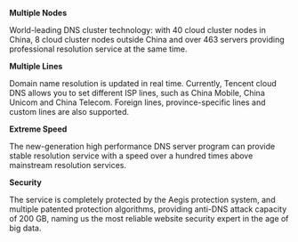 **Multiple Nodes**

World-leading DNS cluster technology: with 40 cloud cluster nodes in China, 8 cloud cluster nodes outside China and over 463 servers providing professional resolution service at the same time.

**Multiple Lines**

Domain name resolution is updated in real time. Currently, Tencent cloud DNS allows you to set different ISP lines, such as China Mobile, China Unicom and China Telecom. Foreign lines, province-specific lines and custom lines are also supported.

**Extreme Speed**

The new-generation high performance DNS server program can provide stable resolution service with a speed over a hundred times above mainstream resolution services.

**Security**

The service is completely protected by the Aegis protection system, and multiple patented protection algorithms, providing anti-DNS attack capacity of 200 GB, naming us the most reliable website security expert in the age of big data.

